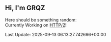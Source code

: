 ## Hi, I'm GRQZ
Here should be something random:  
Currently Working on [HTTP/2](<https://www.rfc-editor.org/rfc/rfc9113.html>)!


Last Update: 2025-09-13 06:13:27.742666+00:00
